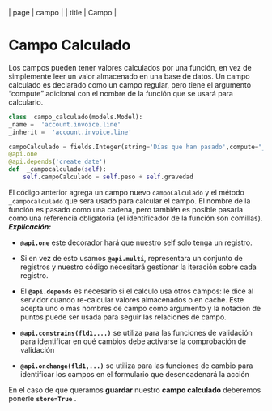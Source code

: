 | page | campo |
| title   | Campo  |
# Campo Calculado
Los campos pueden tener valores calculados por una función, en vez de simplemente leer un valor almacenado en una base de datos. Un campo calculado es declarado como un campo regular, pero tiene el argumento “compute” adicional con el nombre de la función que se usará para calcularlo.
```python
class  campo_calculado(models.Model):
_name =  'account.invoice.line'
_inherit =  'account.invoice.line'

campoCalculado = fields.Integer(string='Días que han pasado',compute="_campocalculado",store=False)
@api.one
@api.depends('create_date')
def  _campocalculado(self):
	self.campoCalculado = self.peso + self.gravedad
```
El código anterior agrega un campo nuevo  `campoCalculado`  y el método  `_campocalculado`  que sera usado para calcular el campo. El nombre de la función es pasado como una cadena, pero también es posible pasarla como una referencia obligatoria (el identificador de la función son comillas).
*__Explicación:__*

 - **`@api.one`** este decorador hará que nuestro self solo tenga un registro.
   
 -  Si en vez de esto usamos  **`@api.multi`**, representara un conjunto
   de registros y nuestro código necesitará gestionar la iteración sobre
   cada registro.
   
  - El  **`@api.depends`**  es necesario si el calculo usa otros campos:
   le dice al servidor cuando re-calcular valores almacenados o en
   cache. Este acepta uno o mas nombres de campo como argumento y la
   notación de puntos puede ser usada para seguir las relaciones de
   campo.
-   **`@api.constrains(fld1,...)`** se utiliza para las funciones de validación para identificar en qué cambios debe activarse la comprobación de validación
-   **`@api.onchange(fld1,...)`**  se utiliza para las funciones de cambio para identificar los campos en el formulario que desencadenará la acción

En el caso de que queramos **guardar** nuestro **campo calculado** deberemos ponerle **`store=True`** .

            
